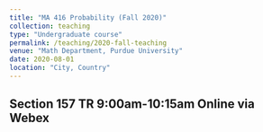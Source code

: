 ```yaml
---
title: "MA 416 Probability (Fall 2020)"
collection: teaching
type: "Undergraduate course"
permalink: /teaching/2020-fall-teaching
venue: "Math Department, Purdue University"
date: 2020-08-01
location: "City, Country"
---
```


## Section 157     TR 9:00am-10:15am Online via Webex
